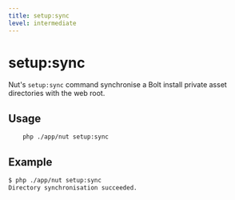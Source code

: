 ```yaml
---
title: setup:sync
level: intermediate
---
```

setup:sync
==========

Nut's `setup:sync` command synchronise a Bolt install private asset directories
with the web root.

## Usage

```bash
    php ./app/nut setup:sync
```


## Example

```bash
$ php ./app/nut setup:sync
Directory synchronisation succeeded​.
```

